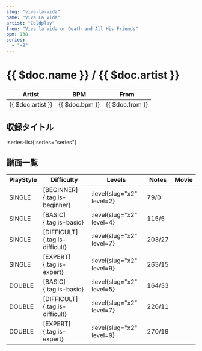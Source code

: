 ```yaml
---
slug: "viva-la-vida"
name: "Viva La Vida"
artist: "Coldplay"
from: "Viva la Vida or Death and All His Friends"
bpm: 138
series:
  - "x2"
---
```


# {{ $doc.name }} / {{ $doc.artist }}

|Artist|BPM|From|
|------|---|----|
|{{ $doc.artist }}|{{ $doc.bpm }}|{{ $doc.from }}|

## 収録タイトル

:series-list{:series="series"}

## 譜面一覧

|PlayStyle|Difficulty|Levels|Notes|Movie|
|---------|----------|------|-----|-----|
|SINGLE|[BEGINNER]{.tag.is-beginner}|<div class="field is-grouped is-grouped-multiline"> :level{slug="x2" level=2}</div>|79/0||
|SINGLE|[BASIC]{.tag.is-basic}|<div class="field is-grouped is-grouped-multiline"> :level{slug="x2" level=4}</div>|115/5||
|SINGLE|[DIFFICULT]{.tag.is-difficult}|<div class="field is-grouped is-grouped-multiline"> :level{slug="x2" level=7}</div>|203/27||
|SINGLE|[EXPERT]{.tag.is-expert}|<div class="field is-grouped is-grouped-multiline"> :level{slug="x2" level=9}</div>|263/15||
|DOUBLE|[BASIC]{.tag.is-basic}|<div class="field is-grouped is-grouped-multiline"> :level{slug="x2" level=5}</div>|164/33||
|DOUBLE|[DIFFICULT]{.tag.is-difficult}|<div class="field is-grouped is-grouped-multiline"> :level{slug="x2" level=7}</div>|226/11||
|DOUBLE|[EXPERT]{.tag.is-expert}|<div class="field is-grouped is-grouped-multiline"> :level{slug="x2" level=9}</div>|270/19||
